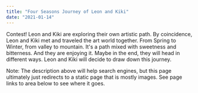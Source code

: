 ```yaml
---
title: "Four Seasons Journey of Leon and Kiki"
date: "2021-01-14"
---
```


Contest! Leon and Kiki are exploring their own artistic path. By coincidence, Leon and Kiki met and traveled the art world together. From Spring to Winter, from valley to mountain. It's a path mixed with sweetness and bitterness. And they are enjoying it. Maybe in the end, they will head in different ways. Leon and Kiki will decide to draw down this journey.

Note: The description above will help search engines, but this page ultimately just redirects to a static page that is mostly images. See page links to area below to see where it goes.
